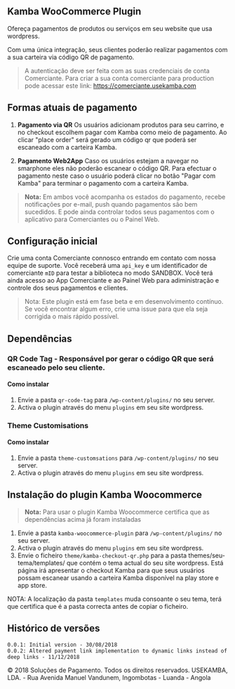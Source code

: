 ## Kamba WooCommerce Plugin 

Ofereça pagamentos de produtos ou serviços em seu website que usa wordpress.

Com uma única integração, seus clientes poderão realizar pagamentos com a sua carteira via código QR de pagamento.

> A autenticação deve ser feita com as suas credenciais de conta Comerciante. 
Para criar a sua conta comerciante para production pode acessar este link: https://comerciante.usekamba.com


## Formas atuais de pagamento
1. **Pagamento via QR** Os usuários adicionam produtos para seu carrino, e no checkout escolhem pagar com Kamba como meio de pagamento. Ao clicar "place order" será gerado um código qr que poderá ser escaneado com a carteira Kamba. 

2. **Pagamento Web2App** Caso os usuários estejam a navegar no smarphone eles não poderão escanear o código QR. Para efectuar o pagamento neste caso o usuário poderá clicar no botão "Pagar com Kamba" para terminar o pagamento com a carteira Kamba.

> **Nota:** Em ambos você acompanha os estados do pagamento, recebe notificações por e-mail, push quando pagamentos são bem sucedidos. E pode ainda controlar todos seus pagamentos com o aplicativo para Comerciantes ou o Painel Web.

## Configuração inicial
Crie uma conta Comerciante connosco entrando em contato com nossa equipe de suporte. Você receberá uma `api_key` e um identificador de comerciante `mID`  para testar a biblioteca no modo SANDBOX. Você terá ainda acesso ao App Comerciante e ao Painel Web para adiministração e controle dos seus pagamentos e clientes.

> Nota: Este plugin está em fase beta e em desenvolvimento contínuo. Se você encontrar algum erro, crie uma issue para que ela seja corrigida o mais rápido possível.

## Dependências

### QR Code Tag - Responsável por gerar o código QR que será escaneado pelo seu cliente.
#### Como instalar  
1. Envie a pasta ```qr-code-tag``` para ```/wp-content/plugins/``` no seu server.
2. Activa o plugin através do menu ```plugins``` em seu site wordpress.

### Theme Customisations
#### Como instalar  
1. Envie a pasta ```theme-customsations``` para ```/wp-content/plugins/``` no seu server.
2. Activa o plugin através do menu ```plugins``` em seu site wordpress.

## Instalação do plugin Kamba Woocommerce
> **Nota:** Para usar o plugin Kamba Woocommerce certifica que as dependências acima já foram instaladas
1. Envie a pasta ```kamba-woocommerce-plugin``` para ```/wp-content/plugins/``` no seu server.
2. Activa o plugin através do menu ```plugins``` em seu site wordpress.
3. Envie o ficheiro ```theme/kamba-checkout-qr.php``` para a pasta themes/seu-tema/templates/ que contém o tema actual do seu site wordpress. Está página irá apresentar o checkout Kamba para que seus usuários possam escanear usando a carteira Kamba disponível na play store e app store. 

NOTA: A localização da pasta ```templates``` muda consoante o seu tema, terá que certifica que é a pasta correcta antes de copiar o ficheiro.



## Histórico de versões
``` 0.0.1: Initial version - 30/08/2018 ``` <br/>
``` 0.0.2: Altered payment link implementation to dynamic links instead of deep links - 11/12/2018 ``` <br/>

© 2018 Soluções de Pagamento. Todos os direitos reservados. USEKAMBA, LDA. - Rua Avenida Manuel Vandunem, Ingombotas - Luanda - Angola
